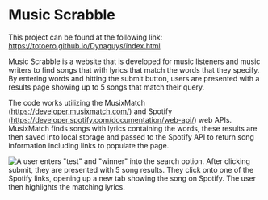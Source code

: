 # Music Scrabble

This project can be found at the following link: https://totoero.github.io/Dynaguys/index.html

Music Scrabble is a website that is developed for music listeners and music writers to find songs that with lyrics that match the words that they specify. By entering words and hitting the submit button, users are presented with a results page showing up to 5 songs that match their query.

The code works utilizing the MusixMatch (https://developer.musixmatch.com/) and Spotify (https://developer.spotify.com/documentation/web-api/) web APIs. MusixMatch finds songs with lyrics containing the words, these results are then saved into local storage and passed to the Spotify API to return song information including links to populate the page. 

![A user enters "test" and "winner" into the search option. After clicking submit, they are presented with 5 song results. They click onto one of the Spotify links, opening up a new tab showing the song on Spotify. The user then highlights the matching lyrics.](./assets/musicScrabble.gif)



